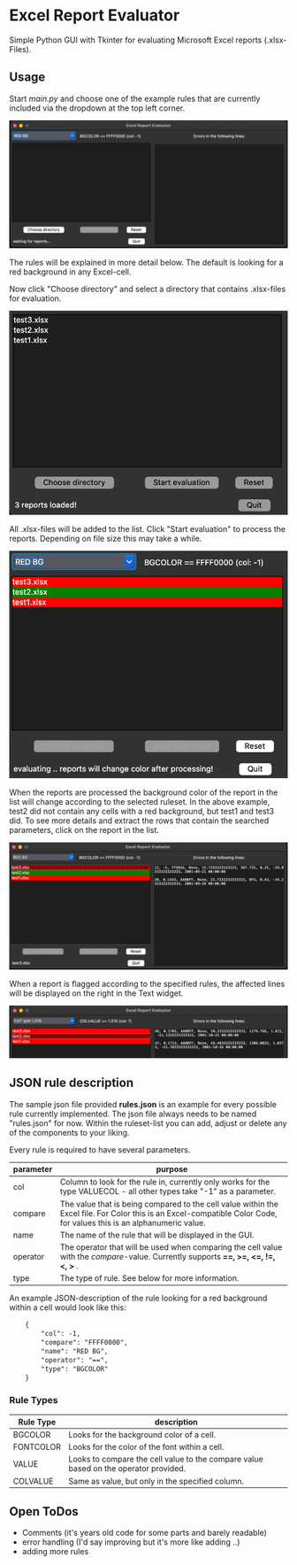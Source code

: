 # Excel Report Evaluator

Simple Python GUI with Tkinter for evaluating Microsoft Excel reports (.xlsx-Files).

## Usage

Start *main.py* and choose one of the example rules that are currently included via the dropdown at the top left corner.

![Application started](https://raw.githubusercontent.com/yet-another-alex/excel-report-evaluator/main/screens/screen1.png)

The rules will be explained in more detail below. The default is looking for a red background in any Excel-cell.

Now click "Choose directory" and select a directory that contains .xlsx-files for evaluation.

![Reports were added](https://raw.githubusercontent.com/yet-another-alex/excel-report-evaluator/main/screens/screen2.png)

All .xlsx-files will be added to the list. Click "Start evaluation" to process the reports. Depending on file size this may take a while.

![Reports are processed](https://raw.githubusercontent.com/yet-another-alex/excel-report-evaluator/main/screens/screen3.png)

When the reports are processed the background color of the report in the list will change according to the selected ruleset.
In the above example, test2 did not contain any cells with a red background, but test1 and test3 did.
To see more details and extract the rows that contain the searched parameters, click on the report in the list.

![Found lines are extracted and displayed](https://raw.githubusercontent.com/yet-another-alex/excel-report-evaluator/main/screens/screen4.png)

When a report is flagged according to the specified rules, the affected lines will be displayed on the right in the Text widget.

![more example extracted lines](https://raw.githubusercontent.com/yet-another-alex/excel-report-evaluator/main/screens/screen5.png)

## JSON rule description

The sample json file provided **rules.json** is an example for every possible rule currently implemented.
The json file always needs to be named "rules.json" for now. Within the ruleset-list you can add, adjust or delete any of the components to your liking.

Every rule is required to have several parameters.

| parameter      | purpose       |
| ------------- | ------------- |
| col           | Column to look for the rule in, currently only works for the type VALUECOL - all other types take "-1" as a parameter.  |
| compare  | The value that is being compared to the cell value within the Excel file. For Color this is an Excel-compatible Color Code, for values this is an alphanumeric value.  |
| name  | The name of the rule that will be displayed in the GUI.  |
| operator | The operator that will be used when comparing the cell value with the *compare*-value. Currently supports **==, >=, <=, !=, <, >** .  |
| type  | The type of rule. See below for more information.  |


An example JSON-description of the rule looking for a red background within a cell would look like this:

        {
            "col": -1,
            "compare": "FFFF0000",
            "name": "RED BG",
            "operator": "==",
            "type": "BGCOLOR"
        }
        

### Rule Types

| Rule Type  | description |
| ------------- | ------------- |
| BGCOLOR  | Looks for the background color of a cell.  |
| FONTCOLOR  | Looks for the color of the font within a cell.  |
| VALUE  | Looks to compare the cell value to the compare value based on the operator provided.  |
| COLVALUE | Same as value, but only in the specified column.  |

## Open ToDos

- Comments (it's years old code for some parts and barely readable)
- error handling (I'd say improving but it's more like adding ..)
- adding more rules
